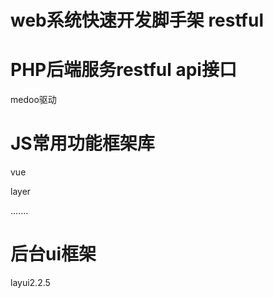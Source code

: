 # web系统快速开发脚手架 restful  





# PHP后端服务restful api接口
medoo驱动





# JS常用功能框架库

vue

layer

.......





# 后台ui框架
 layui2.2.5
